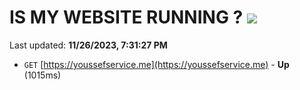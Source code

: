 # IS MY WEBSITE RUNNING ? [![](https://img.shields.io/static/v1?label=Sponsor&message=%E2%9D%A4&logo=GitHub&color=%23fe8e86)](https://github.com/sponsors/<username>)

Last updated: **11/26/2023, 7:31:27 PM**

- `GET` [https://youssefservice.me](https://youssefservice.me) - **Up** (1015ms)
